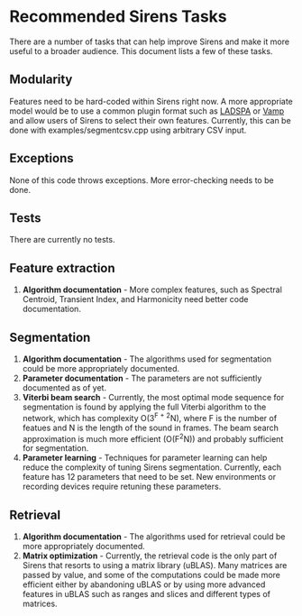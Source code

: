 # Recommended Sirens Tasks
There are a number of tasks that can help improve Sirens and make it more useful to a broader audience. This document lists a few of these tasks.

## Modularity
Features need to be hard-coded within Sirens right now. A more appropriate model would be to use a common plugin format such as [LADSPA](http://www.ladspa.org/) or [Vamp](http://www.vamp-plugins.org/) and allow users of Sirens to select their own features. Currently, this can be done with examples/segmentcsv.cpp using arbitrary CSV input.

## Exceptions
None of this code throws exceptions. More error-checking needs to be done.

## Tests
There are currently no tests. 

## Feature extraction
1. **Algorithm documentation** - More complex features, such as Spectral Centroid, Transient Index, and Harmonicity need better code documentation. 

## Segmentation
1. **Algorithm documentation** - The algorithms used for segmentation could be more appropriately documented.
2. **Parameter documentation** - The parameters are not sufficiently documented as of yet.
3. **Viterbi beam search** - Currently, the most optimal mode sequence for segmentation is found by applying the full Viterbi algorithm to the network, which has complexity O(3<sup>F + 2</sup>N), where F is the number of featues and N is the length of the sound in frames. The beam search approximation is much more efficient (O(F<sup>2</sup>N)) and probably sufficient for segmentation.
4. **Parameter learning** - Techniques for parameter learning can help reduce the complexity of tuning Sirens segmentation. Currently, each feature has 12 parameters that need to be set. New environments or recording devices require retuning these parameters.

## Retrieval
1. **Algorithm documentation** - The algorithms used for retrieval could be more appropriately documented.
2. **Matrix optimization** - Currently, the retrieval code is the only part of Sirens that resorts to using a matrix library (uBLAS). Many matrices are passed by value, and some of the computations could be made more efficient either by abandoning uBLAS or by using more advanced features in uBLAS such as ranges and slices and different types of matrices. 
